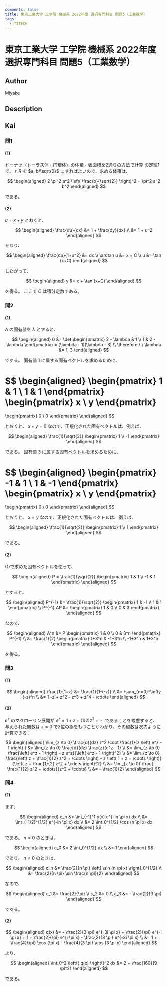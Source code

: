 ```yaml
---
comments: false
title: 東京工業大学 工学院 機械系 2022年度 選択専門科目 問題5（工業数学）
tags:
  - TITECH
---
```

# 東京工業大学 工学院 機械系 2022年度 選択専門科目 問題5（工業数学）

## **Author**
Miyake

## **Description**

## **Kai**
### 問1
#### (1)
<a href="https://manabitimes.jp/math/2646">ドーナツ（トーラス体・円環体）の体積・表面積を2通りの方法で計算</a>
の定理1で、 $r,R$ を $a, b/\sqrt{2}$ にすればよいので、求める体積は、

$$
\begin{aligned}
2 \pi^2 a^2 \left( \frac{b}{\sqrt{2}} \right)^2
= \pi^2 a^2 b^2
\end{aligned}
$$

である。

#### (2)
$u=x+y$ とおくと、

$$
  \begin{aligned}
  \frac{du}{dx}
  &= 1 + \frac{dy}{dx}
  \\
  &= 1 + u^2
  \end{aligned}
$$

となり、

$$
  \begin{aligned}
  \frac{du}{1+u^2} &= dx
  \\
  \arctan u &= x + C
  \\
  u &= \tan (x+C)
  \end{aligned}
$$

したがって、

$$
  \begin{aligned}
  y &= x + \tan (x+C)
  \end{aligned}
$$

を得る。
ここで $C$ は積分定数である。

### 問2
#### (1)
$A$ の固有値を $\lambda$ とすると、

$$
\begin{aligned}
0
&= \det \begin{pmatrix} 2 - \lambda & 1 \\ 1 & 2 - \lambda \end{pmatrix}
= (\lambda - 1)(\lambda - 3)
\\
\therefore \ \ 
\lambda &= 1, 3
\end{aligned}
$$

である。
固有値 $1$ に属する固有ベクトルを求めるために、

$$
\begin{aligned}
\begin{pmatrix} 1 & 1 \\ 1 & 1 \end{pmatrix}
\begin{pmatrix} x \\ y \end{pmatrix}
=
\begin{pmatrix} 0 \\ 0 \end{pmatrix}
\end{aligned}
$$

とおくと、 $x+y=0$ なので、正規化された固有ベクトルは、例えば、

$$
\begin{aligned}
\frac{1}{\sqrt{2}}
\begin{pmatrix} 1 \\ -1 \end{pmatrix}
\end{aligned}
$$

である。
固有値 $3$ に属する固有ベクトルを求めるために、

$$
\begin{aligned}
\begin{pmatrix} -1 & 1 \\ 1 & -1 \end{pmatrix}
\begin{pmatrix} x \\ y \end{pmatrix}
=
\begin{pmatrix} 0 \\ 0 \end{pmatrix}
\end{aligned}
$$

とおくと、 $x=y$ なので、正規化された固有ベクトルは、例えば、

$$
\begin{aligned}
\frac{1}{\sqrt{2}}
\begin{pmatrix} 1 \\ 1 \end{pmatrix}
\end{aligned}
$$

である。

#### (2)
(1)で求めた固有ベクトルを使って、

$$
\begin{aligned}
P = \frac{1}{\sqrt{2}} \begin{pmatrix} 1 & 1 \\ -1 & 1 \end{pmatrix}
\end{aligned}
$$

とすると、

$$
\begin{aligned}
P^{-1} &= \frac{1}{\sqrt{2}} \begin{pmatrix} 1 & -1 \\ 1 & 1 \end{pmatrix}
\\
P^{-1} AP &= \begin{pmatrix} 1 & 0 \\ 0 & 3 \end{pmatrix}
\end{aligned}
$$

なので、

$$
\begin{aligned}
A^n
&= P \begin{pmatrix} 1 & 0 \\ 0 & 3^n \end{pmatrix} P^{-1}
\\
&= \frac{1}{2} \begin{pmatrix} 1+3^n & -1+3^n \\ -1+3^n & 1+3^n \end{pmatrix}
\end{aligned}
$$

を得る。

### 問3
#### (1)

$$
  \begin{aligned}
  \frac{1}{1+z}
  &= \frac{1}{1-(-z)}
  \\
  &= \sum_{n=0}^\infty (-z)^n
  \\
  &= 1 -z + z^2 - z^3 + z^4 - \cdots
  \end{aligned}
$$

#### (2)
$e^z$ のマクローリン展開が $e^z = 1 + z + (1/2)z^2 + \cdots$ であることを考慮すると、
与えられた関数は $z=0$ で2位の極をもつことがわかり、その留数は次のように計算できる：

$$
  \begin{aligned}
  \lim_{z \to 0} \frac{d}{dz} z^2 \cdot \frac{1}{z \left( e^z - 1 \right) }
  &= \lim_{z \to 0} \frac{d}{dz} \frac{z}{e^z - 1}
  \\
  &= \lim_{z \to 0} \frac{\left( e^z - 1 \right) - z e^z}{\left( e^z - 1 \right)^2}
  \\
  &= \lim_{z \to 0}
  \frac{\left( z + \frac{1}{2} z^2 + \cdots \right) - z \left( 1 + z + \cdots \right)}
  {\left( z + \frac{1}{2} z^2 + \cdots \right)^2}
  \\
  &= \lim_{z \to 0} \frac{- \frac{1}{2} z^2 + \cdots}{z^2 + \cdots}
  \\
  &= - \frac{1}{2}
  \end{aligned}
$$

### 問4
#### (1)
まず、

$$
\begin{aligned}
c_n
&= \int_{-1}^1 p(x) e^{-in \pi x} dx
\\
&= \int_{-1/2}^{1/2} e^{-in \pi x} dx
\\
&= 2 \int_0^{1/2} \cos (n \pi x) dx
\end{aligned}
$$

である。
$n=0$ のときは、

$$
\begin{aligned}
c_0
&= 2 \int_0^{1/2} dx
\\
&= 1
\end{aligned}
$$

であり、 $n \ne 0$ のときは、

$$
\begin{aligned}
c_n
&= \frac{2}{n \pi} \left[ \sin (n \pi x) \right]_0^{1/2}
\\
&= \frac{2}{n \pi} \sin \frac{n \pi}{2}
\end{aligned}
$$

なので、

$$
\begin{aligned}
c_1 &= \frac{2}{\pi}
\\
c_2 &= 0
\\
c_3 &= - \frac{2}{3 \pi}
\end{aligned}
$$

である。

#### (2)

$$
  \begin{aligned}
  q(x)
  &= - \frac{2}{3 \pi} e^{-3i \pi x} + \frac{2}{\pi} e^{-i \pi x} + 1 + \frac{2}{\pi} e^{i \pi x} - \frac{2}{3 \pi} e^{-3i \pi x}
  \\
  &= 1 + \frac{4}{\pi} \cos (\pi x) - \frac{4}{3 \pi} \cos (3 \pi x)
  \end{aligned}
$$

より、

$$
  \begin{aligned}
  \int_0^2 \left\{ q(x) \right\}^2 dx &= 2 + \frac{160}{9 \pi^2}
  \end{aligned}
$$

である。